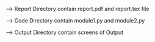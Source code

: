 --> Report Directory contain report.pdf and report.tex file

--> Code Directory contain module1.py and module2.py

--> Output Directory contain screens of Output
